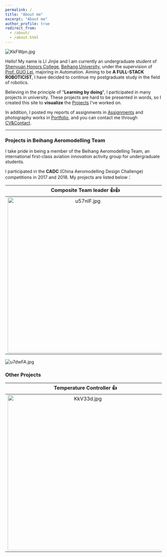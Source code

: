 ```yaml
---
permalink: /
title: "About me"
excerpt: "About me"
author_profile: true
redirect_from: 
  - /about/
  - /about.html
---
```


<img src="https://s2.ax1x.com/2019/10/16/KkFWpn.jpg" alt="KkFWpn.jpg" border="0" />

Hello! My name is LI Jinjie and I am currently an undergraduate student of [Shenyuan Honors College](http://sae.buaa.edu.cn/), [Beihang University](https://www.buaa.edu.cn/), under the supervision of [Prof. GUO Lei](https://www.buaa.edu.cn/info/1569/1582.htm), majoring in Automation. Aiming to be **A FULL-STACK ROBOTICIST**, I have decided to continue my postgraduate study in the field of robotics.

Believing in the principle of "**Learning by doing**", I participated in many projects in university. These projects are hard to be presented in words, so I created this site to **visualize** the  [Projects](https://lijinjie.top/Projects/) I've worked on.

In addition, I posted my reports of assignments in [Assignments](https://lijinjie.top/Assignments/) and photography works in [Portfolio](https://lijinjie.top/portfolio/), and you can contact me through [CV&Contact](https://lijinjie.top/cv/).



---

### Projects in Beihang Aeromodelling Team

I take pride in being a member of the Beihang Aeromodelling Team, an international first-class aviation innovation activity group for undergraduate students. 

I participated in the **CADC** (China Aeromodelling Design Challenge) competitions in 2017 and 2018. My projects are listed below：

|                   Composite Team leader 👍👍                   |                           Pilot 👍                            |                          Fresh man                           |
| :----------------------------------------------------------: | :----------------------------------------------------------: | :----------------------------------------------------------: |
| <a href="https://lijinjie.top/Projects/Composite_material/"><img src="https://s2.ax1x.com/2019/10/09/u57nlF.jpg" alt="u57nlF.jpg" border="0" width="500" /></a> | <a href="https://lijinjie.top/Projects/Solar_Aircraft/"><img src="https://s2.ax1x.com/2019/08/08/e723Zt.md.jpg" alt="e723Zt.jpg" border="0" width="500" /></a> | <a href="https://lijinjie.top/Projects/Helicopter_grab/"><img src="https://s2.ax1x.com/2019/10/03/u05vYF.jpg" alt="u05vYF.jpg" border="0" width="500" /></a> |

<img src="https://s2.ax1x.com/2019/10/10/u7dwFA.jpg" alt="u7dwFA.jpg" border="0" />

### Other Projects

|                   Temperature Controller 👍                   |                 “Feng Ru Cup” competition 👍                  |                          Internship                          |
| :----------------------------------------------------------: | :----------------------------------------------------------: | :----------------------------------------------------------: |
| <a href="https://lijinjie.top/Projects/Temperature_Controller/"><img src="https://s2.ax1x.com/2019/10/16/KkV33d.jpg" alt="KkV33d.jpg" border="0" width="500" /></a> | <a href="https://lijinjie.top/Projects/Navigation_System/"><img src="https://s2.ax1x.com/2019/10/07/uRR5uD.png" alt="uRR5uD.png" border="0" width="500"/></a> | <a href="https://lijinjie.top/Projects/DTAB/"><img src="https://s2.ax1x.com/2019/10/07/u2VuaF.png" alt="u2VuaF.png" border="0" width="500"/></a> |

